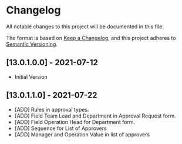 # Changelog

All notable changes to this project will be documented in this file.

The format is based on [Keep a Changelog](https://keepachangelog.com/en/1.0.0/),
and this project adheres to [Semantic Versioning](https://semver.org/spec/v2.0.0.html).

## [13.0.1.0.0] - 2021-07-12

- Initial Version

## [13.0.1.1.0] - 2021-07-22

- [ADD] Rules in approval types.
- [ADD] Field Team Lead and Department in Approval Request form.
- [ADD] Field Operation Head for Department form.
- [ADD] Sequence for List of Approvers
- [ADD] Manager and Operation Value in list of approvers